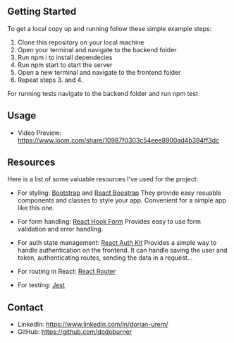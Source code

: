 <!-- GETTING STARTED -->

## Getting Started

To get a local copy up and running follow these simple example steps:

1. Clone this repository on your local machine
2. Open your terminal and navigate to the backend folder
3. Run npm i to install dependecies
4. Run npm start to start the server
5. Open a new terminal and navigate to the frontend folder
6. Repeat steps 3. and 4.

For running tests navigate to the backend folder and run npm test
<!-- USAGE EXAMPLES -->

## Usage

- Video Preview: https://www.loom.com/share/10987f0303c54eee8900ad4b394ff3dc

## Resources

Here is a list of some valuable resources I've used for the project:

- For styling: [Bootstrap](https://getbootstrap.com/) and [React Boostrap](https://react-bootstrap.github.io/)
  They provide easy resuable components and classes to style your app. Convenient for a simple app like this one.
  <br>

- For form handling: [React Hook Form](https://react-hook-form.com/)
  Provides easy to use form validation and error handling.
  <br>

- For auth state management: [React Auth Kit](https://authkit.arkadip.dev/)
  Provides a simple way to handle authentication on the frontend. It can handle saving the user and token, authenticating routes, sending the data in a request...
  <br>

- For routing in React: [React Router](https://reactrouter.com/en/main)
  <br>
- For testing: [Jest](https://jestjs.io/)

<!-- CONTACT -->

## Contact

* LinkedIn: https://www.linkedin.com/in/dorian-urem/
* GitHub: https://github.com/dodoburner
